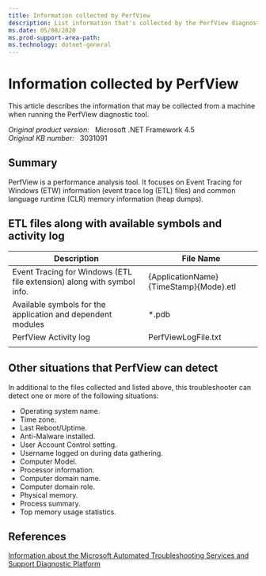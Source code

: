 ```yaml
---
title: Information collected by PerfView
description: List information that's collected by the PerfView diagnostic tool.
ms.date: 05/08/2020
ms.prod-support-area-path: 
ms.technology: dotnet-general
---
```

# Information collected by PerfView

This article describes the information that may be collected from a machine when running the PerfView diagnostic tool.

_Original product version:_ &nbsp; Microsoft .NET Framework 4.5  
_Original KB number:_ &nbsp; 3031091

## Summary

PerfView is a performance analysis tool. It focuses on Event Tracing for Windows (ETW) information (event trace log (ETL) files) and common language runtime (CLR) memory information (heap dumps).

## ETL files along with available symbols and activity log

|Description|File Name|
|---|---|
|Event Tracing for Windows (ETL file extension) along with symbol info.|{ApplicationName}{TimeStamp}{Mode}.etl|
|Available symbols for the application and dependent modules|*.pdb|
|PerfView Activity log|PerfViewLogFile.txt|
|||

## Other situations that PerfView can detect

In additional to the files collected and listed above, this troubleshooter can detect one or more of the following situations:

- Operating system name.
- Time zone.
- Last Reboot/Uptime.
- Anti-Malware installed.
- User Account Control setting.
- Username logged on during data gathering.
- Computer Model.
- Processor information.
- Computer domain name.
- Computer domain role.
- Physical memory.
- Process summary.
- Top memory usage statistics.

## References

[Information about the Microsoft Automated Troubleshooting Services and Support Diagnostic Platform](https://support.microsoft.com/help/2598970)
